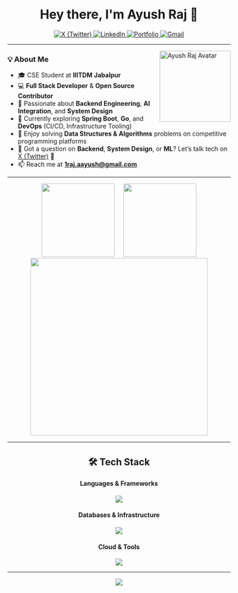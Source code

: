 <h1 align="center">Hey there, I'm Ayush Raj 👋</h1>

<div align="center">
  <p>
    <a href="https://x.com/Ayushh___Gupta">
      <img src="https://img.shields.io/badge/X%20(Twitter)-000000?style=for-the-badge&logo=x&logoColor=white" alt="X (Twitter)"/>
    </a>
    <a href="https://www.linkedin.com/in/ayush-raj009/">
      <img src="https://img.shields.io/badge/LinkedIn-0077B5?style=for-the-badge&logo=linkedin&logoColor=white" alt="LinkedIn"/>
    </a>
    <a href="https://ayush009-portfolio.vercel.app/">
      <img src="https://img.shields.io/badge/Portfolio-6366F1?style=for-the-badge&logo=vercel&logoColor=white" alt="Portfolio"/>
    </a>
    <a href="mailto:1raj.aayush@gmail.com">
      <img src="https://img.shields.io/badge/Email-EA4335?style=for-the-badge&logo=gmail&logoColor=white" alt="Gmail"/>
    </a>
  </p>
</div>

---

<img align="right" height="160" src="https://github.com/ayuxsh009.png" alt="Ayush Raj Avatar" />

### 💡 About Me
- 🎓 CSE Student at **IIITDM Jabalpur**
- 💻 **Full Stack Developer** & **Open Source Contributor**
- 🧠 Passionate about **Backend Engineering**, **AI Integration**, and **System Design**
- 🌱 Currently exploring **Spring Boot**, **Go**, and **DevOps** (CI/CD, Infrastructure Tooling)
- 🧩 Enjoy solving **Data Structures & Algorithms** problems on competitive programming platforms  
- 💬 Got a question on **Backend**, **System Design**, or **ML**? Let’s talk tech on [X (Twitter)](https://x.com/Ayushh___Gupta) 🚀  
- 📫 Reach me at **1raj.aayush@gmail.com**

---

<div align="center">
  <span style="display:inline-block; margin: 0 8px;">
    <img src="https://github-readme-stats.vercel.app/api?username=ayuxsh009&show_icons=true&theme=dark&hide_border=true" height="165" />
  </span>
  <span style="display:inline-block; margin: 0 8px;">
    <img src="https://github-readme-stats.vercel.app/api/top-langs?username=ayuxsh009&layout=compact&langs_count=8&hide=html,css,jupyter%20notebook&card_width=400&theme=dark&hide_border=true" height="165" />
  </span>
</div>

<div align="center">
  <img src="https://nirzak-streak-stats.vercel.app/?user=ayuxsh009&theme=dark&hide_border=true" width="400"/>
</div>

---

<h2 align="center">🛠️ Tech Stack</h2>

<h4 align="center">Languages & Frameworks</h4>
<p align="center">
  <img src="https://skillicons.dev/icons?i=java,spring,cpp,c,python,js,ts,nodejs,express,react,nextjs,nestjs,redux&perline=8" />
</p>

<h4 align="center">Databases & Infrastructure</h4>
<p align="center">
  <img src="https://skillicons.dev/icons?i=mysql,postgresql,mongodb,redis,kafka,elasticsearch,docker,jenkins,grafana,postman&perline=10" />
</p>

<h4 align="center">Cloud & Tools</h4>
<p align="center">
  <img src="https://skillicons.dev/icons?i=aws,azure,netlify,vercel,git,vscode,idea,ubuntu,notion&perline=9" />
</p>

---

<div align="center">
  <img src="https://visitor-badge.laobi.icu/badge?page_id=ayuxsh009.ayuxsh009&left_color=black&right_color=blue&left_text=Profile%20Views" />
</div>
